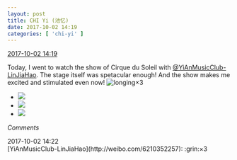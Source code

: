 ```yaml
---
layout: post
title: CHI Yi (池忆)
date: 2017-10-02 14:19
categories: [ 'chi-yi' ]
---
```


<div class="weibo-info">
  <a href="http://weibo.com/6117581836/FovshgRRJ">2017-10-02 14:19</a>
</div>

Today, I went to watch the show of Cirque du Soleil with [@YiAnMusicClub-LinJiaHao](http://weibo.com/6210352257). The stage itself was spetacular enough! And the show makes me excited and stimulated even now! ![longing](http://img.t.sinajs.cn/t4/appstyle/expression/ext/normal/37/moren_chongjing_org.png)×3

<!-- more -->

<ul class="weibo-pic-list-1">
  <li class="weibo-pic">
    <a href="http://wx2.sinaimg.cn/mw690/006G0KuMgy1fk3vgpqarxj30qo1bf7f4.jpg"><img src="http://wx2.sinaimg.cn/thumb150/006G0KuMgy1fk3vgpqarxj30qo1bf7f4.jpg" /></a>
  </li>
  <li class="weibo-pic">
    <a href="http://wx1.sinaimg.cn/mw690/006G0KuMgy1fk3vgr99ynj31bf0qodo0.jpg"><img src="http://wx1.sinaimg.cn/thumb150/006G0KuMgy1fk3vgr99ynj31bf0qodo0.jpg" /></a>
  </li>
  <li class="weibo-pic">
    <a href="http://wx3.sinaimg.cn/mw690/006G0KuMgy1fk3vgsll62j31bf0qoth1.jpg"><img src="http://wx3.sinaimg.cn/thumb150/006G0KuMgy1fk3vgsll62j31bf0qoth1.jpg" /></a>
  </li>
</ul>

*Comments*

<div class="weibo-info">2017-10-02 14:22</div>
[YiAnMusicClub-LinJiaHao](http://weibo.com/6210352257): :grin:×3

